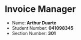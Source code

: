 # Invoice Manager
- Name: **Arthur Duarte**
- Student Number: **041098345**
- Section Number: **301**



